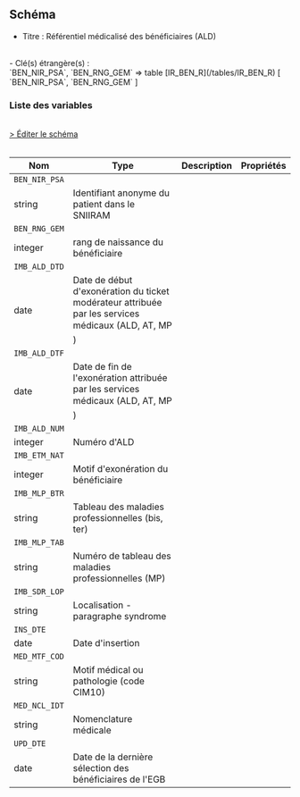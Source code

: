 ## Schéma

- Titre : Référentiel médicalisé des bénéficiaires (ALD)
<br />
- Clé(s) étrangère(s) : <br />
`BEN_NIR_PSA`, `BEN_RNG_GEM` => table [IR_BEN_R](/tables/IR_BEN_R) [ `BEN_NIR_PSA`, `BEN_RNG_GEM` ]<br />

### Liste des variables
<br />
<div>
    <a href="https://gitlab.com/healthdatahub/schema-snds/edit/master/schemas/DCIR_DCIRS/IR_IMB_R.json"  
    arget="_blank" rel="noopener noreferrer">> Éditer le schéma</a>
    <OutboundLink />
</div>
<br />

Nom|Type|Description|Propriétés
-|-|-|-
`BEN_NIR_PSA`|
string|Identifiant anonyme du patient dans le SNIIRAM||
`BEN_RNG_GEM`|
integer|rang de naissance du bénéficiaire||
`IMB_ALD_DTD`|
date|Date de début d&#x27;exonération du ticket modérateur attribuée par les services médicaux (ALD, AT, MP)||
`IMB_ALD_DTF`|
date|Date de fin de l&#x27;exonération attribuée par les services médicaux (ALD, AT, MP)||
`IMB_ALD_NUM`|
integer|Numéro d&#x27;ALD||
`IMB_ETM_NAT`|
integer|Motif d&#x27;exonération du bénéficiaire||
`IMB_MLP_BTR`|
string|Tableau des maladies professionnelles (bis, ter)||
`IMB_MLP_TAB`|
string|Numéro de tableau des maladies professionnelles (MP)||
`IMB_SDR_LOP`|
string|Localisation - paragraphe syndrome||
`INS_DTE`|
date|Date d&#x27;insertion||
`MED_MTF_COD`|
string|Motif médical ou pathologie (code CIM10)||
`MED_NCL_IDT`|
string|Nomenclature médicale||
`UPD_DTE`|
date|Date de la dernière sélection des bénéficiaires de l&#x27;EGB||


